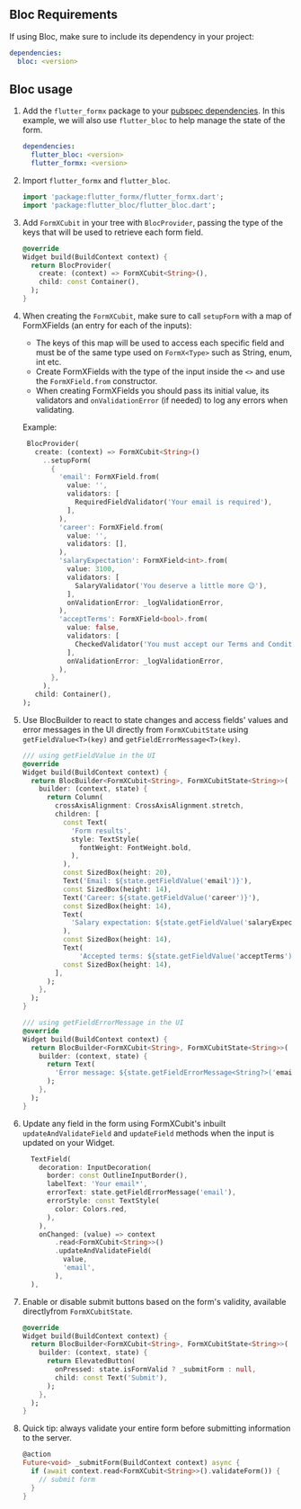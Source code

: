 ## Bloc Requirements

If using Bloc, make sure to include its dependency in your project:

```yml
dependencies:
  bloc: <version>
```

## Bloc usage

1. Add the `flutter_formx` package to your [pubspec dependencies](https://pub.dev/packages/flutter_formx/install). In this example, we will also use `flutter_bloc` to help manage the state of the form.
    ```yml
    dependencies:
      flutter_bloc: <version>
      flutter_formx: <version>
    ```

2. Import `flutter_formx` and `flutter_bloc`.
    ```dart
    import 'package:flutter_formx/flutter_formx.dart';
    import 'package:flutter_bloc/flutter_bloc.dart';
    ```

3. Add `FormXCubit` in your tree with `BlocProvider`, passing the type of the keys that will be used to retrieve each form field.
    ```dart
    @override
    Widget build(BuildContext context) {
      return BlocProvider(
        create: (context) => FormXCubit<String>(),
        child: const Container(),
      );
    }
    ```

4. When creating the `FormXCubit`, make sure to call `setupForm` with a map of FormXFields (an entry for each of the inputs):
   - The keys of this map will be used to access each specific field and must be of the same type used on `FormX<Type>` such as String, enum, int etc.
   - Create FormXFields with the type of the input inside the `<>` and use the `FormXField.from` constructor.
   - When creating FormXFields you should pass its initial value, its validators and `onValidationError` (if needed) to log any errors when validating.

   Example:
   ```dart
    BlocProvider(
      create: (context) => FormXCubit<String>()
        ..setupForm(
          {
            'email': FormXField.from(
              value: '',
              validators: [
                RequiredFieldValidator('Your email is required'),
              ],
            ),
            'career': FormXField.from(
              value: '',
              validators: [],
            ),
            'salaryExpectation': FormXField<int>.from(
              value: 3100,
              validators: [
                SalaryValidator('You deserve a little more 😉'),
              ],
              onValidationError: _logValidationError,
            ),
            'acceptTerms': FormXField<bool>.from(
              value: false,
              validators: [
                CheckedValidator('You must accept our Terms and Conditions'),
              ],
              onValidationError: _logValidationError,
            ),
          },
        ),
      child: Container(),
   );
   ```

5. Use BlocBuilder to react to state changes and access fields' values and error messages in the UI directly from `FormXCubitState` using `getFieldValue<T>(key)` and `getFieldErrorMessage<T>(key)`.

    ```dart
    /// using getFieldValue in the UI
    @override
    Widget build(BuildContext context) {
      return BlocBuilder<FormXCubit<String>, FormXCubitState<String>>(
        builder: (context, state) {
          return Column(
            crossAxisAlignment: CrossAxisAlignment.stretch,
            children: [
              const Text(
                'Form results',
                style: TextStyle(
                  fontWeight: FontWeight.bold,
                ),
              ),
              const SizedBox(height: 20),
              Text('Email: ${state.getFieldValue('email')}'),
              const SizedBox(height: 14),
              Text('Career: ${state.getFieldValue('career')}'),
              const SizedBox(height: 14),
              Text(
                'Salary expectation: ${state.getFieldValue('salaryExpectation')}',
              ),
              const SizedBox(height: 14),
              Text(
                  'Accepted terms: ${state.getFieldValue('acceptTerms')}'),
              const SizedBox(height: 14),
            ],
          );
        },
      );
    }

    /// using getFieldErrorMessage in the UI
    @override
    Widget build(BuildContext context) {
      return BlocBuilder<FormXCubit<String>, FormXCubitState<String>>(
        builder: (context, state) {
          return Text(
            'Error message: ${state.getFieldErrorMessage<String?>('email')}',
          );
        },
      );
    }
    ```

6. Update any field in the form using FormXCubit's inbuilt `updateAndValidateField` and `updateField` methods when the input is updated on your Widget.
    ```dart
      TextField(
        decoration: InputDecoration(
          border: const OutlineInputBorder(),
          labelText: 'Your email*',
          errorText: state.getFieldErrorMessage('email'),
          errorStyle: const TextStyle(
            color: Colors.red,
          ),
        ),
        onChanged: (value) => context
            .read<FormXCubit<String>>()
            .updateAndValidateField(
              value,
              'email',
            ),
      ),
    ```

7. Enable or disable submit buttons based on the form's validity, available directlyfrom `FormXCubitState`.
    ```dart
    @override
    Widget build(BuildContext context) {
      return BlocBuilder<FormXCubit<String>, FormXCubitState<String>>(
        builder: (context, state) {
          return ElevatedButton(
            onPressed: state.isFormValid ? _submitForm : null,
            child: const Text('Submit'),
          );
        },
      );
    }
    ```

8. Quick tip: always validate your entire form before submitting information to the server.
    ```dart
    @action
    Future<void> _submitForm(BuildContext context) async {
      if (await context.read<FormXCubit<String>>().validateForm()) {
        // submit form
      }
    }
    ```
